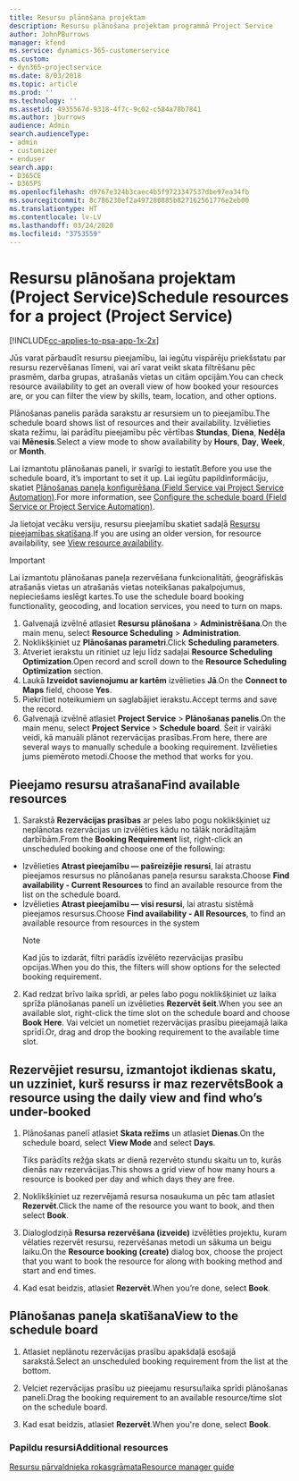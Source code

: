 ```yaml
---
title: Resursu plānošana projektam
description: Resursu plānošana projektam programmā Project Service
author: JohnPBurrows
manager: kfend
ms.service: dynamics-365-customerservice
ms.custom:
- dyn365-projectservice
ms.date: 8/03/2018
ms.topic: article
ms.prod: ''
ms.technology: ''
ms.assetid: 4935567d-9318-4f7c-9c02-c584a78b7841
ms.author: jburrows
audience: Admin
search.audienceType:
- admin
- customizer
- enduser
search.app:
- D365CE
- D365PS
ms.openlocfilehash: d9767e324b3caec4b5f9723347537dbe97ea34fb
ms.sourcegitcommit: 8c786230ef2a497280885b827162561776e2eb00
ms.translationtype: HT
ms.contentlocale: lv-LV
ms.lasthandoff: 03/24/2020
ms.locfileid: "3753559"
---
```

# <a name="schedule-resources-for-a-project-project-service"></a><span data-ttu-id="afe93-103">Resursu plānošana projektam (Project Service)</span><span class="sxs-lookup"><span data-stu-id="afe93-103">Schedule resources for a project (Project Service)</span></span>

[!INCLUDE[cc-applies-to-psa-app-1x-2x](../includes/cc-applies-to-psa-app-1x-2x.md)]

<span data-ttu-id="afe93-104">Jūs varat pārbaudīt resursu pieejamību, lai iegūtu vispārēju priekšstatu par resursu rezervēšanas līmeni, vai arī varat veikt skata filtrēšanu pēc prasmēm, darba grupas, atrašanās vietas un citām opcijām.</span><span class="sxs-lookup"><span data-stu-id="afe93-104">You can check resource availability to get an overall view of how booked your resources are, or you can filter the view by skills, team, location, and other options.</span></span>  
  
<span data-ttu-id="afe93-105">Plānošanas panelis parāda sarakstu ar resursiem un to pieejamību.</span><span class="sxs-lookup"><span data-stu-id="afe93-105">The schedule board shows list of resources and their availability.</span></span> <span data-ttu-id="afe93-106">Izvēlieties skata režīmu, lai parādītu pieejamību pēc vērtības **Stundas**, **Diena**, **Nedēļa** vai **Mēnesis**.</span><span class="sxs-lookup"><span data-stu-id="afe93-106">Select a view mode to show availability by **Hours**, **Day**, **Week**, or **Month**.</span></span>  
  
<span data-ttu-id="afe93-107">Lai izmantotu plānošanas paneli, ir svarīgi to iestatīt.</span><span class="sxs-lookup"><span data-stu-id="afe93-107">Before you use the schedule board, it’s important to set it up.</span></span> <span data-ttu-id="afe93-108">Lai iegūtu papildinformāciju, skatiet [Plānošanas paneļa konfigurēšana (Field Service vai Project Service Automation)](../field-service/configure-schedule-board.md).</span><span class="sxs-lookup"><span data-stu-id="afe93-108">For more information, see [Configure the schedule board (Field Service or Project Service Automation)](../field-service/configure-schedule-board.md).</span></span>
  
<span data-ttu-id="afe93-109">Ja lietojat vecāku versiju, resursu pieejamību skatiet sadaļā [Resursu pieejamības skatīšana](../project-service/view-resource-availability.md).</span><span class="sxs-lookup"><span data-stu-id="afe93-109">If you are using an older version, for resource availability, see [View resource availability](../project-service/view-resource-availability.md).</span></span>  

> [!IMPORTANT]
>  <span data-ttu-id="afe93-110">Lai izmantotu plānošanas paneļa rezervēšana funkcionalitāti, ģeogrāfiskās atrašanās vietas un atrašanās vietas noteikšanas pakalpojumus, nepieciešams ieslēgt kartes.</span><span class="sxs-lookup"><span data-stu-id="afe93-110">To use the schedule board booking functionality, geocoding, and location services, you need to turn on maps.</span></span>  
> 
> 1. <span data-ttu-id="afe93-111">Galvenajā izvēlnē atlasiet **Resursu plānošana** > **Administrēšana**.</span><span class="sxs-lookup"><span data-stu-id="afe93-111">On the main menu, select **Resource Scheduling** > **Administration**.</span></span>  
> 2. <span data-ttu-id="afe93-112">Noklikšķiniet uz **Plānošanas parametri**.</span><span class="sxs-lookup"><span data-stu-id="afe93-112">Click **Scheduling parameters**.</span></span>  
> 3. <span data-ttu-id="afe93-113">Atveriet ierakstu un ritiniet uz leju līdz sadaļai **Resource Scheduling Optimization**.</span><span class="sxs-lookup"><span data-stu-id="afe93-113">Open record and scroll down to the **Resource Scheduling Optimization** section.</span></span>  
> 4. <span data-ttu-id="afe93-114">Laukā **Izveidot savienojumu ar kartēm** izvēlieties **Jā**.</span><span class="sxs-lookup"><span data-stu-id="afe93-114">On the **Connect to Maps** field, choose **Yes**.</span></span>  
> 5. <span data-ttu-id="afe93-115">Piekrītiet noteikumiem un saglabājiet ierakstu.</span><span class="sxs-lookup"><span data-stu-id="afe93-115">Accept terms and save the record.</span></span>  
> 6. <span data-ttu-id="afe93-116">Galvenajā izvēlnē atlasiet **Project Service** > **Plānošanas panelis**.</span><span class="sxs-lookup"><span data-stu-id="afe93-116">On the main menu, select **Project Service** > **Schedule board**.</span></span> <span data-ttu-id="afe93-117">Šeit ir vairāki veidi, kā manuāli plānot rezervācijas prasības.</span><span class="sxs-lookup"><span data-stu-id="afe93-117">From here, there are several ways to manually schedule a booking requirement.</span></span> <span data-ttu-id="afe93-118">Izvēlieties jums piemēroto metodi.</span><span class="sxs-lookup"><span data-stu-id="afe93-118">Choose the method that works for you.</span></span>
  
## <a name="find-available-resources"></a><span data-ttu-id="afe93-119">Pieejamo resursu atrašana</span><span class="sxs-lookup"><span data-stu-id="afe93-119">Find available resources</span></span>

1.  <span data-ttu-id="afe93-120">Sarakstā **Rezervācijas prasības** ar peles labo pogu noklikšķiniet uz neplānotas rezervācijas un izvēlēties kādu no tālāk norādītajām darbībām.</span><span class="sxs-lookup"><span data-stu-id="afe93-120">From the **Booking Requirement** list, right-click an unscheduled booking and choose one of the following:</span></span>  
  
- <span data-ttu-id="afe93-121">Izvēlieties **Atrast pieejamību — pašreizējie resursi**, lai atrastu pieejamos resursus no plānošanas paneļa resursu saraksta.</span><span class="sxs-lookup"><span data-stu-id="afe93-121">Choose **Find availability - Current Resources** to find an available resource from the list on the schedule board.</span></span>  
- <span data-ttu-id="afe93-122">Izvēlieties **Atrast pieejamību — visi resursi**, lai atrastu sistēmā pieejamos resursus.</span><span class="sxs-lookup"><span data-stu-id="afe93-122">Choose **Find availability - All Resources**, to find an available resource from resources in the system</span></span>  
   > [!NOTE]
   >  <span data-ttu-id="afe93-123">Kad jūs to izdarāt, filtri parādīs izvēlēto rezervācijas prasību opcijas.</span><span class="sxs-lookup"><span data-stu-id="afe93-123">When you do this, the filters will show options for the selected booking requirement.</span></span>  
  
2. <span data-ttu-id="afe93-124">Kad redzat brīvo laika sprīdi, ar peles labo pogu noklikšķiniet uz laika sprīža plānošanas panelī un izvēlieties **Rezervēt šeit**.</span><span class="sxs-lookup"><span data-stu-id="afe93-124">When you see an available slot, right-click the time slot on the schedule board and choose **Book Here**.</span></span> <span data-ttu-id="afe93-125">Vai velciet un nometiet rezervācijas prasību pieejamajā laika sprīdī.</span><span class="sxs-lookup"><span data-stu-id="afe93-125">Or, drag and drop the booking requirement to the available time slot.</span></span>  
  

## <a name="book-a-resource-using-the-daily-view-and-find-whos-under-booked"></a><span data-ttu-id="afe93-126">Rezervējiet resursu, izmantojot ikdienas skatu, un uzziniet, kurš resurss ir maz rezervēts</span><span class="sxs-lookup"><span data-stu-id="afe93-126">Book a resource using the daily view and find who’s under-booked</span></span>
  
1.  <span data-ttu-id="afe93-127">Plānošanas panelī atlasiet **Skata režīms** un atlasiet **Dienas**.</span><span class="sxs-lookup"><span data-stu-id="afe93-127">On the schedule board, select **View Mode** and select **Days**.</span></span>  
  
    <span data-ttu-id="afe93-128">Tiks parādīts režģa skats ar dienā rezervēto stundu skaitu un to, kurās dienās nav rezervācijas.</span><span class="sxs-lookup"><span data-stu-id="afe93-128">This shows a grid view of how many hours a resource is booked per day and which days they are free.</span></span>  
  
2.  <span data-ttu-id="afe93-129">Noklikšķiniet uz rezervējamā resursa nosaukuma un pēc tam atlasiet **Rezervēt**.</span><span class="sxs-lookup"><span data-stu-id="afe93-129">Click the name of the resource you want to book, and then select **Book**.</span></span>  
  
3.  <span data-ttu-id="afe93-130">Dialoglodziņā **Resursa rezervēšana (izveide)** izvēlēties projektu, kuram vēlaties rezervēt resursu, rezervēšanas metodi un sākuma un beigu laiku.</span><span class="sxs-lookup"><span data-stu-id="afe93-130">On the **Resource booking (create)** dialog box, choose the project that you want to book the resource for along with booking method and start and end times.</span></span>  
  
4.  <span data-ttu-id="afe93-131">Kad esat beidzis, atlasiet **Rezervēt**.</span><span class="sxs-lookup"><span data-stu-id="afe93-131">When you’re done, select **Book**.</span></span>  
  
## <a name="view-to-the-schedule-board"></a><span data-ttu-id="afe93-132">Plānošanas paneļa skatīšana</span><span class="sxs-lookup"><span data-stu-id="afe93-132">View to the schedule board</span></span>
  
1.  <span data-ttu-id="afe93-133">Atlasiet neplānotu rezervācijas prasību apakšdaļā esošajā sarakstā.</span><span class="sxs-lookup"><span data-stu-id="afe93-133">Select an unscheduled booking requirement from the list at the bottom.</span></span>  
  
2.  <span data-ttu-id="afe93-134">Velciet rezervācijas prasību uz pieejamu resursu/laika sprīdi plānošanas panelī.</span><span class="sxs-lookup"><span data-stu-id="afe93-134">Drag the booking requirement to an available resource/time slot on the schedule board.</span></span>  
  
3.  <span data-ttu-id="afe93-135">Kad esat beidzis, atlasiet **Rezervēt**.</span><span class="sxs-lookup"><span data-stu-id="afe93-135">When you're done, select **Book**.</span></span>  
  
### <a name="additional-resources"></a><span data-ttu-id="afe93-136">Papildu resursi</span><span class="sxs-lookup"><span data-stu-id="afe93-136">Additional resources</span></span>  
 [<span data-ttu-id="afe93-137">Resursu pārvaldnieka rokasgrāmata</span><span class="sxs-lookup"><span data-stu-id="afe93-137">Resource manager guide</span></span>](../project-service/resource-manager-guide.md)
